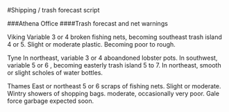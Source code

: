 #Shipping / trash forecast script

###Athena Office
####Trash forecast and net warnings

Viking
Variable 3 or 4 broken fishing nets, becoming southeast trash island 4 or 5. Slight or moderate plastic. Becoming poor to rough.

Tyne
In northeast, variable 3 or 4 aboandoned lobster pots. In southwest, variable 5 or 6 , becoming easterly trash island 5 to 7. In northeast, smooth or slight scholes of water bottles.

Thames
East or northeast 5 or 6 scraps of fishing nets. Slight or moderate. Wintry showers of shopping bags. moderate, occasionally very poor. Gale force garbage expected soon.